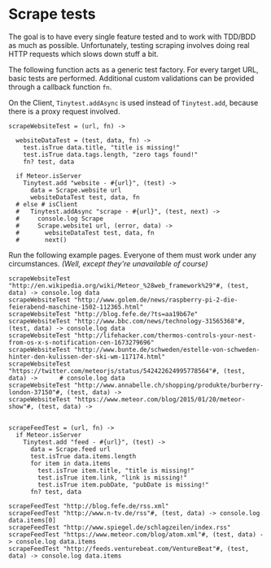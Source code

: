 # Scrape tests

The goal is to have every single feature tested and to work with TDD/BDD as
much as possible. Unfortunately, testing scraping involves doing real HTTP
requests which slows down stuff a bit.

The following function acts as a generic test factory. For every target URL,
basic tests are performed. Additional custom validations can be
provided through a callback function `fn`.

On the Client, `Tinytest.addAsync` is used instead of `Tinytest.add`, because
there is a proxy request involved.

    scrapeWebsiteTest = (url, fn) ->

      websiteDataTest = (test, data, fn) ->
        test.isTrue data.title, "title is missing!"
        test.isTrue data.tags.length, "zero tags found!"
        fn? test, data

      if Meteor.isServer
        Tinytest.add "website - #{url}", (test) ->
          data = Scrape.website url
          websiteDataTest test, data, fn
      # else # isClient
      #   Tinytest.addAsync "scrape - #{url}", (test, next) ->
      #     console.log Scrape
      #     Scrape.website1 url, (error, data) ->
      #       websiteDataTest test, data, fn
      #       next()

Run the following example pages. Everyone of them must work under any circumstances.
*(Well, except they're unavailable of course)*

    scrapeWebsiteTest "http://en.wikipedia.org/wiki/Meteor_%28web_framework%29"#, (test, data) -> console.log data
    scrapeWebsiteTest "http://www.golem.de/news/raspberry-pi-2-die-feierabend-maschine-1502-112365.html"
    scrapeWebsiteTest "http://blog.fefe.de/?ts=aa19b67e"
    scrapeWebsiteTest "http://www.bbc.com/news/technology-31565368"#, (test, data) -> console.log data
    scrapeWebsiteTest "http://lifehacker.com/thermos-controls-your-nest-from-os-x-s-notification-cen-1673279696"
    scrapeWebsiteTest "http://www.bunte.de/schweden/estelle-von-schweden-hinter-den-kulissen-der-ski-wm-117174.html"
    scrapeWebsiteTest "https://twitter.com/meteorjs/status/542422624995778564"#, (test, data) ->      # console.log data
    scrapeWebsiteTest "http://www.annabelle.ch/shopping/produkte/burberry-london-37150"#, (test, data) ->
    scrapeWebsiteTest "https://www.meteor.com/blog/2015/01/20/meteor-show"#, (test, data) ->


    scrapeFeedTest = (url, fn) ->
      if Meteor.isServer
        Tinytest.add "feed - #{url}", (test) ->
          data = Scrape.feed url
          test.isTrue data.items.length
          for item in data.items
            test.isTrue item.title, "title is missing!"
            test.isTrue item.link, "link is missing!"
            test.isTrue item.pubDate, "pubDate is missing!"
          fn? test, data

    scrapeFeedTest "http://blog.fefe.de/rss.xml"
    scrapeFeedTest "http://www.n-tv.de/rss"#, (test, data) -> console.log data.items[0]
    scrapeFeedTest "http://www.spiegel.de/schlagzeilen/index.rss"
    scrapeFeedTest "https://www.meteor.com/blog/atom.xml"#, (test, data) -> console.log data.items
    scrapeFeedTest "http://feeds.venturebeat.com/VentureBeat"#, (test, data) -> console.log data.items